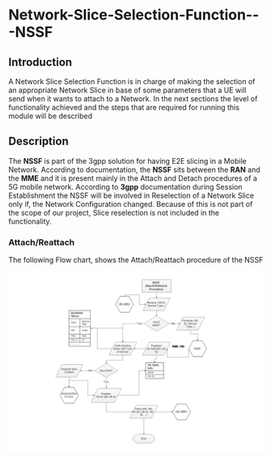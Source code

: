 # Network-Slice-Selection-Function---NSSF
## Introduction
A Network Slice Selection Function is in charge of making the selection of an appropriate Network Slice in base of some parameters that a UE will send when it wants to attach to a Network. In the next sections the level of functionality achieved and the steps that are required for running this module will be described

## Description
The <b>NSSF</b> is part of the 3gpp solution for having E2E slicing in a Mobile Network. According to documentation,
the <b>NSSF</b> sits between the <b>RAN</b> and the <b>MME</b> and it is present mainly in the Attach and Detach procedures of a 5G mobile network.
According to <b>3gpp</b> documentation during Session Establishment the NSSF will be involved in Reselection of a Network Slice only if, the Network Configuration changed. Because of this is not part of the scope of our project, Slice reselection is not included in the functionality.

### Attach/Reattach
The following Flow chart, shows the Attach/Reattach procedure of the NSSF

![ALT text](/Images/NSSF_Attach.png "Flowchart of the Network Slice Selection Function")
